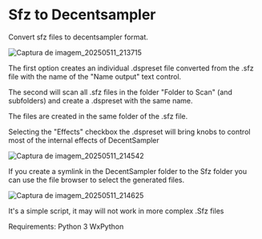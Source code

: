 # Sfz to Decentsampler

Convert sfz files to decentsampler format.

![Captura de imagem_20250511_213715](https://github.com/user-attachments/assets/f471ccc1-eeba-4169-ae7a-94d1bbf1ebf7)

The first option creates an individual .dspreset file converted from the .sfz file with the name of the "Name output" text control.

The second will scan all .sfz files in the folder "Folder to Scan" (and subfolders) and create a .dspreset with the same name.

The files are created in the same folder of the .sfz file.

Selecting the "Effects" checkbox the .dspreset will bring knobs to control most of the internal effects of DecentSampler

![Captura de imagem_20250511_214542](https://github.com/user-attachments/assets/560986d0-ec28-4939-9452-ca3344e86645)

If you create a symlink in the DecentSampler folder to the Sfz folder you can use the file browser to select the generated files.

![Captura de imagem_20250511_214625](https://github.com/user-attachments/assets/294a32dd-7388-44e7-9e3d-7b2cf454b335)

It's a simple script, it may will not work in more complex .Sfz files

Requirements:
Python 3
WxPython


